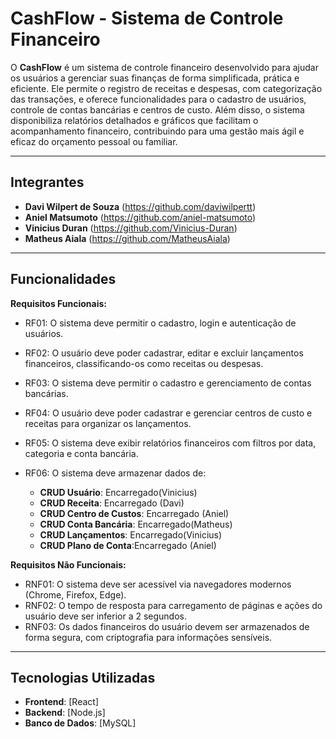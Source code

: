 # CashFlow - Sistema de Controle Financeiro

O **CashFlow** é um sistema de controle financeiro desenvolvido para ajudar os usuários a gerenciar suas finanças de forma simplificada, prática e eficiente. Ele permite o registro de receitas e despesas, com categorização das transações, e oferece funcionalidades para o cadastro de usuários, controle de contas bancárias e centros de custo. Além disso, o sistema disponibiliza relatórios detalhados e gráficos que facilitam o acompanhamento financeiro, contribuindo para uma gestão mais ágil e eficaz do orçamento pessoal ou familiar.

---

## Integrantes

- **Davi Wilpert de Souza** (https://github.com/daviwilpertt)
- **Aniel Matsumoto** (https://github.com/aniel-matsumoto)
- **Vinicius Duran** (https://github.com/Vinicius-Duran)
- **Matheus Aiala** (https://github.com/MatheusAiala)

---

## Funcionalidades

 **Requisitos Funcionais:**
- RF01: O sistema deve permitir o cadastro, login e autenticação de usuários. 
- RF02: O usuário deve poder cadastrar, editar e excluir lançamentos financeiros, classificando-os como receitas ou despesas. 
- RF03: O sistema deve permitir o cadastro e gerenciamento de contas bancárias.
- RF04: O usuário deve poder cadastrar e gerenciar centros de custo e receitas para organizar os lançamentos.
- RF05: O sistema deve exibir relatórios financeiros com filtros por data, categoria e conta bancária.
- RF06: O sistema deve armazenar dados de:	

  - **CRUD Usuário**: Encarregado(Vinicius)
  - **CRUD Receita**: Encarregado (Davi)
  - **CRUD Centro de Custos**: Encarregado (Aniel)
  - **CRUD Conta Bancária**: Encarregado(Matheus)
  - **CRUD Lançamentos**: Encarregado(Vinicius)
  - **CRUD Plano de Conta**:Encarregado (Aniel)


**Requisitos Não Funcionais:**
- RNF01: O sistema deve ser acessível via navegadores modernos (Chrome, Firefox, Edge).
- RNF02: O tempo de resposta para carregamento de páginas e ações do usuário deve ser inferior a 2 segundos.
- RNF03: Os dados financeiros do usuário devem ser armazenados de forma segura, com criptografia para informações sensíveis.



---

## Tecnologias Utilizadas

- **Frontend**: [React]
- **Backend**: [Node.js]
- **Banco de Dados**: [MySQL]

